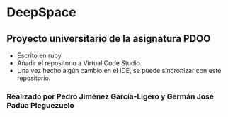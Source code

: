 # DeepSpace
## Proyecto universitario de la asignatura PDOO
* Escrito en ruby.
* Añadir el repositorio a Virtual Code Studio.
* Una vez hecho algún cambio en el IDE, se puede sincronizar con este repositorio.

### Realizado por Pedro Jiménez García-Ligero y Germán José Padua Pleguezuelo
